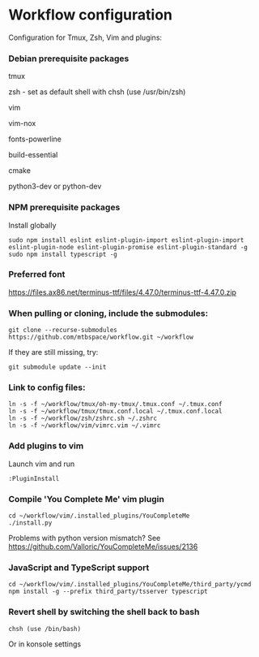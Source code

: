 # Workflow configuration
Configuration for Tmux, Zsh, Vim and plugins:

### Debian prerequisite packages
tmux

zsh - set as default shell with chsh (use /usr/bin/zsh)

vim

vim-nox

fonts-powerline

build-essential

cmake

python3-dev or python-dev

### NPM prerequisite packages
Install globally
```
sudo npm install eslint eslint-plugin-import eslint-plugin-import eslint-plugin-node eslint-plugin-promise eslint-plugin-standard -g
sudo npm install typescript -g
```

### Preferred font
https://files.ax86.net/terminus-ttf/files/4.47.0/terminus-ttf-4.47.0.zip

### When pulling or cloning, include the submodules:
```
git clone --recurse-submodules https://github.com/mtbspace/workflow.git ~/workflow
```
If they are still missing, try:
```
git submodule update --init
```

### Link to config files:
```
ln -s -f ~/workflow/tmux/oh-my-tmux/.tmux.conf ~/.tmux.conf
ln -s -f ~/workflow/tmux/tmux.conf.local ~/.tmux.conf.local
ln -s -f ~/workflow/zsh/zshrc.sh ~/.zshrc
ln -s -f ~/workflow/vim/vimrc.vim ~/.vimrc
```

### Add plugins to vim
Launch vim and run 
```
:PluginInstall
```

### Compile 'You Complete Me' vim plugin
```
cd ~/workflow/vim/.installed_plugins/YouCompleteMe
./install.py
```
Problems with python version mismatch?  See https://github.com/Valloric/YouCompleteMe/issues/2136

### JavaScript and TypeScript support
```
cd ~/workflow/vim/.installed_plugins/YouCompleteMe/third_party/ycmd
npm install -g --prefix third_party/tsserver typescript
```

### Revert shell by switching the shell back to bash
```
chsh (use /bin/bash)
```
Or in konsole settings

